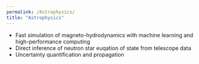 ```yaml
---
permalink: /Astrophysics/
title: "Astrophysics"
---
```

- Fast simulation of magneto-hydrodynamics with machine learning and high-performance computing
- Direct inference of neutron star euqation of state from telescope data
- Uncertainty quantification and propagation
